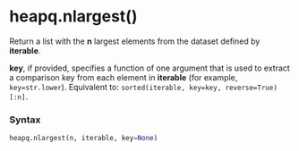 # heapq.nlargest()

Return a list with the **n** largest elements from the dataset defined by **iterable**. 

**key**, if provided, specifies a function of one argument that is used to extract a comparison key from each element in **iterable** (for example, `key=str.lower`). Equivalent to: `sorted(iterable, key=key, reverse=True)[:n]`.

### Syntax

```python
heapq.nlargest(n, iterable, key=None)
```
